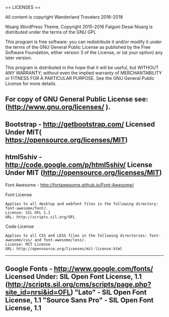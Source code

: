 == LICENSES ==

All content is copyright Wanderland Travelers 2016-2018

Nisarg WordPress Theme, Copyright 2015-2016 Falguni Desai
Nisarg is distributed under the terms of the GNU GPL

This program is free software: you can redistribute it and/or modify
it under the terms of the GNU General Public License as published by
the Free Software Foundation, either version 3 of the License, or
(at your option) any later version.

This program is distributed in the hope that it will be useful,
but WITHOUT ANY WARRANTY; without even the implied warranty of
MERCHANTABILITY or FITNESS FOR A PARTICULAR PURPOSE.  See the
GNU General Public License for more details.

For copy of GNU General Public License see: (http://www.gnu.org/licenses/ ).
----------------------------------------------------------------------------------------------------------------

Bootstrap - http://getbootstrap.com/
Licensed Under MIT( https://opensource.org/licenses/MIT)
----------------------------------------------------------------------------------------------------------------
html5shiv - http://code.google.com/p/html5shiv/
License Under MIT (http://opensource.org/licenses/MIT)
-----------------------------------------------------------------------------------------------------------------
Font Awesome - http://fortawesome.github.io/Font-Awesome/

Font License

    Applies to all desktop and webfont files in the following directory: font-awesome/font/.
    License: SIL OFL 1.1
    URL: http://scripts.sil.org/OFL

Code License

    Applies to all CSS and LESS files in the following directories: font-awesome/css/ and font-awesome/less/.
    License: MIT License
    URL: http://opensource.org/licenses/mit-license.html

-----------------------------------------------------------------------------------------------------------------
Google Fonts - http://www.google.com/fonts/
Licensed Under: SIL Open Font License, 1.1 (http://scripts.sil.org/cms/scripts/page.php?site_id=nrsi&id=OFL)
"Lato" - SIL Open Font License, 1.1 
"Source Sans Pro" -	SIL Open Font License, 1.1 
------------------------------------------------------------------------------------------------------------------
